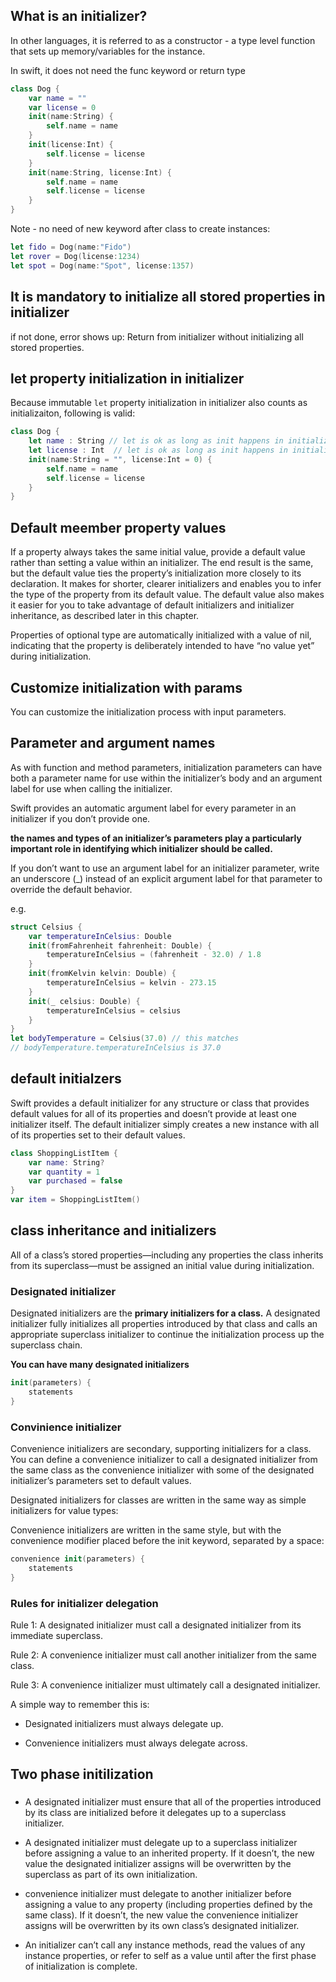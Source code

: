 

## What is an initializer?

In other languages, it is referred to as a constructor - a type level function that sets up memory/variables for the instance.

In swift, it does not need the func keyword or return type

```swift
class Dog {
    var name = ""
    var license = 0
    init(name:String) {
        self.name = name
    }
    init(license:Int) {
        self.license = license
    }
    init(name:String, license:Int) {
        self.name = name
        self.license = license
    }
}
```

Note - no need of new keyword after class to create instances:
```swift
let fido = Dog(name:"Fido")
let rover = Dog(license:1234)
let spot = Dog(name:"Spot", license:1357)
```

## It is mandatory to initialize all stored properties in initializer

if not done, error shows up: Return from initializer without initializing all stored properties.

## let property initialization in initializer

Because immutable `let` property initialization in initializer also counts as initializaiton, following is valid:
```swift
class Dog {
    let name : String // let is ok as long as init happens in initializer
    let license : Int  // let is ok as long as init happens in initializer
    init(name:String = "", license:Int = 0) {
        self.name = name
        self.license = license
    }
}
```

## Default meember property values

If a property always takes the same initial value, provide a default value rather than setting a value within an initializer. The end result is the same, but the default value ties the property’s initialization more closely to its declaration. It makes for shorter, clearer initializers and enables you to infer the type of the property from its default value. The default value also makes it easier for you to take advantage of default initializers and initializer inheritance, as described later in this chapter.

Properties of optional type are automatically initialized with a value of nil, indicating that the property is deliberately intended to have “no value yet” during initialization.



## Customize initialization with params

You can customize the initialization process with input parameters.


## Parameter and argument names

As with function and method parameters, initialization parameters can have both a parameter name for use within the initializer’s body and an argument label for use when calling the initializer.

Swift provides an automatic argument label for every parameter in an initializer if you don’t provide one.

**the names and types of an initializer’s parameters play a particularly important role in identifying which initializer should be called.**

If you don’t want to use an argument label for an initializer parameter, write an underscore (_) instead of an explicit argument label for that parameter to override the default behavior.

e.g.
```swift
struct Celsius {
    var temperatureInCelsius: Double
    init(fromFahrenheit fahrenheit: Double) {
        temperatureInCelsius = (fahrenheit - 32.0) / 1.8
    }
    init(fromKelvin kelvin: Double) {
        temperatureInCelsius = kelvin - 273.15
    }
    init(_ celsius: Double) {
        temperatureInCelsius = celsius
    }
}
let bodyTemperature = Celsius(37.0) // this matches
// bodyTemperature.temperatureInCelsius is 37.0
```


## default initialzers

Swift provides a default initializer for any structure or class that provides default values for all of its properties and doesn’t provide at least one initializer itself. The default initializer simply creates a new instance with all of its properties set to their default values.

```swift
class ShoppingListItem {
    var name: String?
    var quantity = 1
    var purchased = false
}
var item = ShoppingListItem()
```


##  class inheritance and initializers

All of a class’s stored properties—including any properties the class inherits from its superclass—must be assigned an initial value during initialization.

### Designated initializer

Designated initializers are the **primary initializers for a class.** A designated initializer fully initializes all properties introduced by that class and calls an appropriate superclass initializer to continue the initialization process up the superclass chain.

**You can have many designated initializers**

```swift
init(parameters) {
    statements
}
```

### Convinience initializer

Convenience initializers are secondary, supporting initializers for a class. You can define a convenience initializer to call a designated initializer from the same class as the convenience initializer with some of the designated initializer’s parameters set to default values.

Designated initializers for classes are written in the same way as simple initializers for value types:

Convenience initializers are written in the same style, but with the convenience modifier placed before the init keyword, separated by a space:
```swift
convenience init(parameters) {
    statements
}
```


### Rules for initializer delegation

Rule 1: A designated initializer must call a designated initializer from its immediate superclass.

Rule 2: A convenience initializer must call another initializer from the same class.

Rule 3: A convenience initializer must ultimately call a designated initializer.

A simple way to remember this is:

* Designated initializers must always delegate up.

* Convenience initializers must always delegate across.


## Two phase initilization

### 

* A designated initializer must ensure that all of the properties introduced by its class are initialized before it delegates up to a superclass initializer.

* A designated initializer must delegate up to a superclass initializer before assigning a value to an inherited property. If it doesn’t, the new value the designated initializer assigns will be overwritten by the superclass as part of its own initialization.

*  convenience initializer must delegate to another initializer before assigning a value to any property (including properties defined by the same class). If it doesn’t, the new value the convenience initializer assigns will be overwritten by its own class’s designated initializer.

* An initializer can’t call any instance methods, read the values of any instance properties, or refer to self as a value until after the first phase of initialization is complete.


